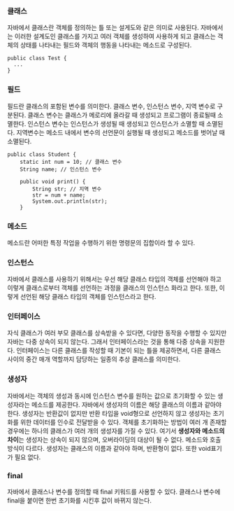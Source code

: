 ### 클래스

자바에서 클래스란 객체를 정의하는 틀 또는 설게도와 같은 의미로 사용된다. 자바에서는 이러한 설계도인 클래스를 가지고 여러 객체를 생성하여 사용하게 되고 클래스는 객체의 상태를 나타내는 필드와 객체의 행동을 나타내는 메소드로 구성된다.

```
public class Test {
  ...
}
```

### 필드

필드란 클래스의 포함된 변수를 의미한다. 클래스 변수, 인스턴스 변수, 지역 변수로 구분된다. 클래스 변수는 클래스가 메로리에 올라갈 때 생성되고 프로그램이 종료될때 소멸한다. 인스턴스 변수는 인스턴스가 생성될 때 생성되고 인스턴스가 소멸할 때 소멸된다. 지역변수는 메소드 내에서 변수의 선언문이 실행될 때 생성되고 메소드를 벗어날 때 소멸된다.

```
public class Student {
    static int num = 10; // 클래스 변수
    String name; // 인스턴스 변수
    
    public void print() {
        String str; // 지역 변수
        str = num + name;
        System.out.println(str);
    }
```

### 메소드

메소드란 어떠한 특정 작업을 수행하기 위한 명령문의 집합이라 할 수 있다.

### 인스턴스
자바에서 클래스를 사용하기 위해서는 우선 해당 클래스 타입의 객체를 선언해야 하고 이렇게 클래스로부터 객체를 선언하는 과정을 클래스의 인스턴스 화라고 한다. 또한, 이렇게 선언된 해당 클래스 타입의 객체를 인스턴스라고 한다.

### 인터페이스
자식 클래스가 여러 부모 클래스를 상속받을 수 있다면, 다양한 동작을 수행할 수 있지만 자바는 다중 상속이 되지 않는다. 그래서 인터페이스라는 것을 통해 다중 상속을 지원한다. 인터페이스는 다른 클래스를 작성할 때 기본이 되는 틀을 제공하면서, 다른 클래스 사이의 중간 매개 역할까지 담당하는 일종의 추상 클래스를 의미한다.

### 생성자
자바에서는 객체의 생성과 동시에 인스턴스 변수를 원하는 값으로 초기화할 수 있는 생성자라는 메소드를 제공한다. 자바에서 생성자의 이름은 해당 클래스의 이름과 같아야 한다. 생성자는 반환값이 없지만 반환 타입을 void형으로 선언하지 않고 생성자는 초기화를 위한 데이터를 인수로 전달받을 수 있다. 
객체를 초기화하는 방법이 여러 개 존재할 경우에는 하나의 클래스가 여러 개의 생성자를 가질 수 있다.
여기서 **생성자와 메소드의 차이**는 생성자는 상속이 되지 않으며, 오버라이딩의 대상이 될 수 없다.
메소드와 호출 방식이 다르다. 생성자는 클래스의 이름과 같아야 하며, 반환형이 없다. 또한 void표기가 필요 없다.

### final
자바에서 클래스나 변수를 정의할 때 final 키워드를 사용할 수 있다. 클래스나 변수에 final을 붙이면 한번 초기화를 시킨후 값이 바뀌지 않는다.
